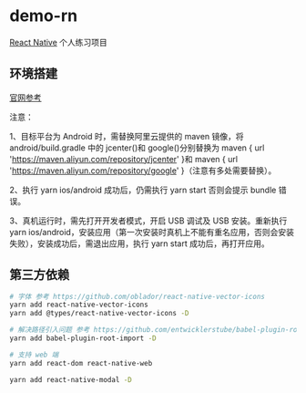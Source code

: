 # demo-rn

[React Native](https://reactnative.cn/docs/getting-started) 个人练习项目

## 环境搭建

[官网参考](https://reactnative.cn/docs/getting-started)

注意：

1、目标平台为 Android 时，需替换阿里云提供的 maven 镜像，将 android/build.gradle 中的 jcenter()和 google()分别替换为 maven { url 'https://maven.aliyun.com/repository/jcenter' }和 maven { url 'https://maven.aliyun.com/repository/google' }（注意有多处需要替换）。

2、执行 yarn ios/android 成功后，仍需执行 yarn start 否则会提示 bundle 错误。

3、真机运行时，需先打开开发者模式，开启 USB 调试及 USB 安装。重新执行 yarn ios/android，安装应用（第一次安装时真机上不能有重名应用，否则会安装失败），安装成功后，需退出应用，执行 yarn start 成功后，再打开应用。

## 第三方依赖

```bash
# 字体 参考 https://github.com/oblador/react-native-vector-icons
yarn add react-native-vector-icons
yarn add @types/react-native-vector-icons -D

# 解决路径引入问题 参考 https://github.com/entwicklerstube/babel-plugin-root-import
yarn add babel-plugin-root-import -D

# 支持 web 端
yarn add react-dom react-native-web

yarn add react-native-modal -D
```

